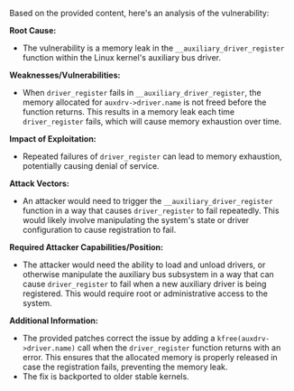 Based on the provided content, here's an analysis of the vulnerability:

**Root Cause:**
- The vulnerability is a memory leak in the `__auxiliary_driver_register` function within the Linux kernel's auxiliary bus driver.

**Weaknesses/Vulnerabilities:**
- When `driver_register` fails in `__auxiliary_driver_register`, the memory allocated for `auxdrv->driver.name` is not freed before the function returns. This results in a memory leak each time `driver_register` fails, which will cause memory exhaustion over time.

**Impact of Exploitation:**
- Repeated failures of `driver_register` can lead to memory exhaustion, potentially causing denial of service.

**Attack Vectors:**
- An attacker would need to trigger the `__auxiliary_driver_register` function in a way that causes `driver_register` to fail repeatedly. This would likely involve manipulating the system's state or driver configuration to cause registration to fail.

**Required Attacker Capabilities/Position:**
- The attacker would need the ability to load and unload drivers, or otherwise manipulate the auxiliary bus subsystem in a way that can cause `driver_register` to fail when a new auxiliary driver is being registered. This would require root or administrative access to the system.

**Additional Information:**
- The provided patches correct the issue by adding a `kfree(auxdrv->driver.name)` call when the `driver_register` function returns with an error. This ensures that the allocated memory is properly released in case the registration fails, preventing the memory leak.
- The fix is backported to older stable kernels.